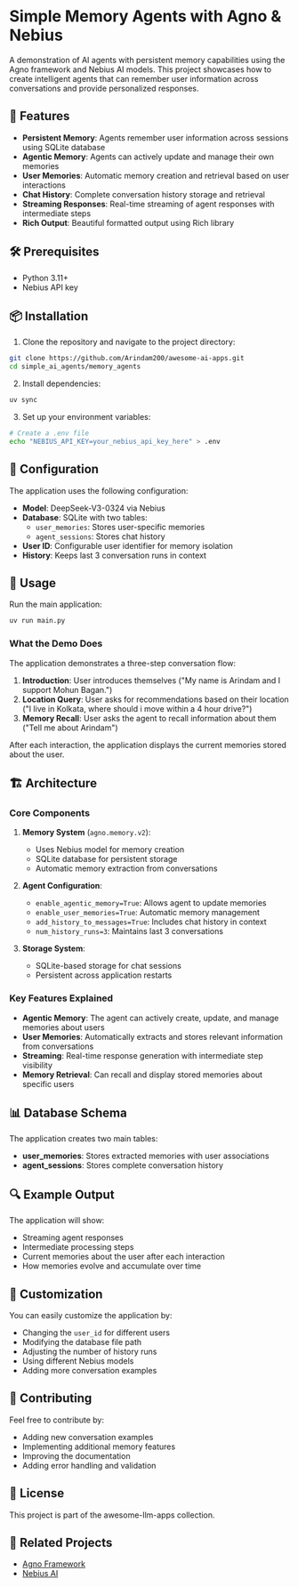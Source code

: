 # Simple Memory Agents with Agno & Nebius

A demonstration of AI agents with persistent memory capabilities using the Agno framework and Nebius AI models. This project showcases how to create intelligent agents that can remember user information across conversations and provide personalized responses.

## 🚀 Features

- **Persistent Memory**: Agents remember user information across sessions using SQLite database
- **Agentic Memory**: Agents can actively update and manage their own memories
- **User Memories**: Automatic memory creation and retrieval based on user interactions
- **Chat History**: Complete conversation history storage and retrieval
- **Streaming Responses**: Real-time streaming of agent responses with intermediate steps
- **Rich Output**: Beautiful formatted output using Rich library

## 🛠️ Prerequisites

- Python 3.11+
- Nebius API key


## 📦 Installation

1. Clone the repository and navigate to the project directory:

```bash
git clone https://github.com/Arindam200/awesome-ai-apps.git
cd simple_ai_agents/memory_agents
```

2. Install dependencies:

```bash
uv sync
```

3. Set up your environment variables:

```bash
# Create a .env file
echo "NEBIUS_API_KEY=your_nebius_api_key_here" > .env
```

## 🔧 Configuration

The application uses the following configuration:

- **Model**: DeepSeek-V3-0324 via Nebius
- **Database**: SQLite with two tables:
  - `user_memories`: Stores user-specific memories
  - `agent_sessions`: Stores chat history
- **User ID**: Configurable user identifier for memory isolation
- **History**: Keeps last 3 conversation runs in context

## 🎯 Usage

Run the main application:

```bash
uv run main.py
```

### What the Demo Does

The application demonstrates a three-step conversation flow:

1. **Introduction**: User introduces themselves ("My name is Arindam and I support Mohun Bagan.")
2. **Location Query**: User asks for recommendations based on their location ("I live in Kolkata, where should i move within a 4 hour drive?")
3. **Memory Recall**: User asks the agent to recall information about them ("Tell me about Arindam")

After each interaction, the application displays the current memories stored about the user.

## 🏗️ Architecture

### Core Components

1. **Memory System** (`agno.memory.v2`):

   - Uses Nebius model for memory creation
   - SQLite database for persistent storage
   - Automatic memory extraction from conversations

2. **Agent Configuration**:

   - `enable_agentic_memory=True`: Allows agent to update memories
   - `enable_user_memories=True`: Automatic memory management
   - `add_history_to_messages=True`: Includes chat history in context
   - `num_history_runs=3`: Maintains last 3 conversations

3. **Storage System**:
   - SQLite-based storage for chat sessions
   - Persistent across application restarts

### Key Features Explained

- **Agentic Memory**: The agent can actively create, update, and manage memories about users
- **User Memories**: Automatically extracts and stores relevant information from conversations
- **Streaming**: Real-time response generation with intermediate step visibility
- **Memory Retrieval**: Can recall and display stored memories about specific users

## 📊 Database Schema

The application creates two main tables:

- **user_memories**: Stores extracted memories with user associations
- **agent_sessions**: Stores complete conversation history

## 🔍 Example Output

The application will show:

- Streaming agent responses
- Intermediate processing steps
- Current memories about the user after each interaction
- How memories evolve and accumulate over time

## 🎨 Customization

You can easily customize the application by:

- Changing the `user_id` for different users
- Modifying the database file path
- Adjusting the number of history runs
- Using different Nebius models
- Adding more conversation examples

## 🤝 Contributing

Feel free to contribute by:

- Adding new conversation examples
- Implementing additional memory features
- Improving the documentation
- Adding error handling and validation

## 📄 License

This project is part of the awesome-llm-apps collection.

## 🔗 Related Projects

- [Agno Framework](https://github.com/agno-ai/agno)
- [Nebius AI](https://dub.sh/nebius)
